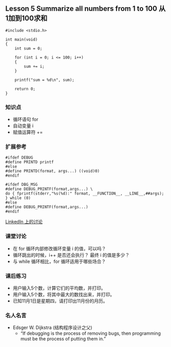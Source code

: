 ## Lesson 5 Summarize all numbers from 1 to 100 从1加到100求和
	#include <stdio.h>

	int main(void)
	{
		int sum = 0;

		for (int i = 0; i <= 100; i++)
		{
			sum += i;
		}

		printf("sum = %d\n", sum);

		return 0;
	}

	
### 知识点
* 循环语句 for
* 自动变量 i
* 赋值运算符 +=

### 扩展参考
	#ifdef DEBUG
	#define PRINTD printf
	#else
	#define PRINTD(format, args...) ((void)0)
	#endif
	
	#ifdef DBG_MSG 
	#define DEBUG_PRINTF(format,args...) \ 
	do { fprintf(stderr,"%s(%d):" format, __FUNCTION__, __LINE__,##args); } while (0) 
	#else 
	#define DEBUG_PRINTF(format,args...) 
	#endif

[LinkedIn 上的讨论](http://www.linkedin.com/groupItem?view=&srchtype=discussedNews&gid=87910&item=182474373&type=member&trk=eml-anet_dig-b-pop_ttl-hdp&ut=3tEjHOeHiH0lw1)

### 课堂讨论
* 在 for 循环内部修改循环变量 i 的值，可以吗？
* 循环跳出的时候，i++ 是否还会执行？ 最终 i 的值是多少？
* 与 while 循环相比，for 循环适用于哪些场合？

### 课后练习
* 用户输入5个数，计算它们的平均数，并打印。
* 用户输入5个数，将其中最大的数找出来，并打印。
* 已知11月1日是星期四，请打印出11月份的月历。


### 名人名言
* Edsger W. Dijkstra  (结构程序设计之父) 
	- “If debugging is the process of removing bugs, then programming must be the process of putting them in.”
